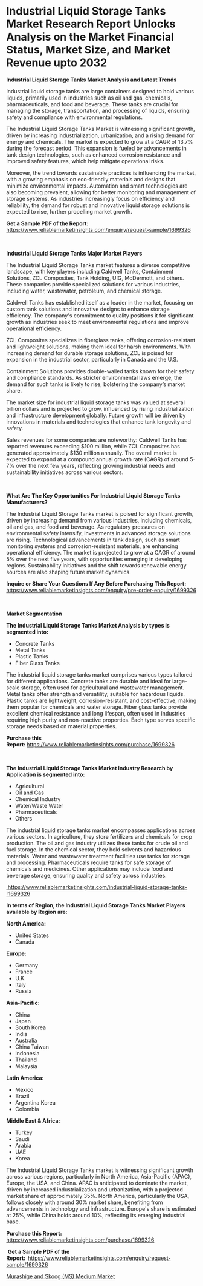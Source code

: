 <p><h1>Industrial Liquid Storage Tanks Market Research Report Unlocks Analysis on the Market Financial Status, Market Size, and Market Revenue upto 2032</h1></p><p><strong>Industrial Liquid Storage Tanks Market Analysis and Latest Trends</strong></p>
<p><p>Industrial liquid storage tanks are large containers designed to hold various liquids, primarily used in industries such as oil and gas, chemicals, pharmaceuticals, and food and beverage. These tanks are crucial for managing the storage, transportation, and processing of liquids, ensuring safety and compliance with environmental regulations.</p><p>The Industrial Liquid Storage Tanks Market is witnessing significant growth, driven by increasing industrialization, urbanization, and a rising demand for energy and chemicals. The market is expected to grow at a CAGR of 13.7% during the forecast period. This expansion is fueled by advancements in tank design technologies, such as enhanced corrosion resistance and improved safety features, which help mitigate operational risks.</p><p>Moreover, the trend towards sustainable practices is influencing the market, with a growing emphasis on eco-friendly materials and designs that minimize environmental impacts. Automation and smart technologies are also becoming prevalent, allowing for better monitoring and management of storage systems. As industries increasingly focus on efficiency and reliability, the demand for robust and innovative liquid storage solutions is expected to rise, further propelling market growth.</p></p>
<p><strong>Get a Sample PDF of the Report:&nbsp;</strong> <a href="https://www.reliablemarketinsights.com/enquiry/request-sample/1699326?utm_campaign=1938&utm_medium=2&utm_source=Github&utm_content=ia&utm_term=09012025&utm_id=industrial-liquid-storage-tanks">https://www.reliablemarketinsights.com/enquiry/request-sample/1699326</a></p>
<p>&nbsp;</p>
<p><strong>Industrial Liquid Storage Tanks Major Market Players</strong></p>
<p><p>The Industrial Liquid Storage Tanks market features a diverse competitive landscape, with key players including Caldwell Tanks, Containment Solutions, ZCL Composites, Tank Holding, UIG, McDermott, and others. These companies provide specialized solutions for various industries, including water, wastewater, petroleum, and chemical storage.</p><p>Caldwell Tanks has established itself as a leader in the market, focusing on custom tank solutions and innovative designs to enhance storage efficiency. The company's commitment to quality positions it for significant growth as industries seek to meet environmental regulations and improve operational efficiency.</p><p>ZCL Composites specializes in fiberglass tanks, offering corrosion-resistant and lightweight solutions, making them ideal for harsh environments. With increasing demand for durable storage solutions, ZCL is poised for expansion in the industrial sector, particularly in Canada and the U.S.</p><p>Containment Solutions provides double-walled tanks known for their safety and compliance standards. As stricter environmental laws emerge, the demand for such tanks is likely to rise, bolstering the company’s market share.</p><p>The market size for industrial liquid storage tanks was valued at several billion dollars and is projected to grow, influenced by rising industrialization and infrastructure development globally. Future growth will be driven by innovations in materials and technologies that enhance tank longevity and safety.</p><p>Sales revenues for some companies are noteworthy: Caldwell Tanks has reported revenues exceeding $100 million, while ZCL Composites has generated approximately $130 million annually. The overall market is expected to expand at a compound annual growth rate (CAGR) of around 5-7% over the next few years, reflecting growing industrial needs and sustainability initiatives across various sectors.</p></p>
<p>&nbsp;</p>
<p><strong>What Are The Key Opportunities For Industrial Liquid Storage Tanks Manufacturers?</strong></p>
<p><p>The Industrial Liquid Storage Tanks market is poised for significant growth, driven by increasing demand from various industries, including chemicals, oil and gas, and food and beverage. As regulatory pressures on environmental safety intensify, investments in advanced storage solutions are rising. Technological advancements in tank design, such as smart monitoring systems and corrosion-resistant materials, are enhancing operational efficiency. The market is projected to grow at a CAGR of around 5% over the next five years, with opportunities emerging in developing regions. Sustainability initiatives and the shift towards renewable energy sources are also shaping future market dynamics.</p></p>
<p><strong>Inquire or Share Your Questions If Any Before Purchasing This Report:</strong> <a href="https://www.reliablemarketinsights.com/enquiry/pre-order-enquiry/1699326?utm_campaign=1938&utm_medium=2&utm_source=Github&utm_content=ia&utm_term=09012025&utm_id=industrial-liquid-storage-tanks">https://www.reliablemarketinsights.com/enquiry/pre-order-enquiry/1699326</a></p>
<p>&nbsp;</p>
<p><strong>Market Segmentation</strong></p>
<p><strong>The Industrial Liquid Storage Tanks Market Analysis by types is segmented into:</strong></p>
<p><ul><li>Concrete Tanks</li><li>Metal Tanks</li><li>Plastic Tanks</li><li>Fiber Glass Tanks</li></ul></p>
<p><p>The industrial liquid storage tanks market comprises various types tailored for different applications. Concrete tanks are durable and ideal for large-scale storage, often used for agricultural and wastewater management. Metal tanks offer strength and versatility, suitable for hazardous liquids. Plastic tanks are lightweight, corrosion-resistant, and cost-effective, making them popular for chemicals and water storage. Fiber glass tanks provide excellent chemical resistance and long lifespan, often used in industries requiring high purity and non-reactive properties. Each type serves specific storage needs based on material properties.</p></p>
<p><strong>Purchase this Report:&nbsp;</strong><a href="https://www.reliablemarketinsights.com/purchase/1699326?utm_campaign=1938&utm_medium=2&utm_source=Github&utm_content=ia&utm_term=09012025&utm_id=industrial-liquid-storage-tanks">https://www.reliablemarketinsights.com/purchase/1699326</a></p>
<p>&nbsp;</p>
<p><strong>The Industrial Liquid Storage Tanks Market Industry Research by Application is segmented into:</strong></p>
<p><ul><li>Agricultural</li><li>Oil and Gas</li><li>Chemical Industry</li><li>Water/Waste Water</li><li>Pharmaceuticals</li><li>Others</li></ul></p>
<p><p>The industrial liquid storage tanks market encompasses applications across various sectors. In agriculture, they store fertilizers and chemicals for crop production. The oil and gas industry utilizes these tanks for crude oil and fuel storage. In the chemical sector, they hold solvents and hazardous materials. Water and wastewater treatment facilities use tanks for storage and processing. Pharmaceuticals require tanks for safe storage of chemicals and medicines. Other applications may include food and beverage storage, ensuring quality and safety across industries.</p></p>
<p><a href="https://www.reliablemarketinsights.com/industrial-liquid-storage-tanks-r1699326?utm_campaign=1938&utm_medium=2&utm_source=Github&utm_content=ia&utm_term=09012025&utm_id=industrial-liquid-storage-tanks">&nbsp;https://www.reliablemarketinsights.com/industrial-liquid-storage-tanks-r1699326</a></p>
<p><strong>In terms of Region, the Industrial Liquid Storage Tanks Market Players available by Region are:</strong></p>
<p>
    <p> <strong> North America: </strong>
        <ul>
            <li>United States</li>
            <li>Canada</li>
        </ul>
        </p> 
    <p> <strong> Europe: </strong>
        <ul>
            <li>Germany</li>
            <li>France</li>
            <li>U.K.</li>
            <li>Italy</li>
            <li>Russia</li>
        </ul>
        </p> 
    <p> <strong> Asia-Pacific: </strong>
        <ul>
            <li>China</li>
            <li>Japan</li>
            <li>South Korea</li>
            <li>India</li>
            <li>Australia</li>
            <li>China Taiwan</li>
            <li>Indonesia</li>
            <li>Thailand</li>
            <li>Malaysia</li>
        </ul>
        </p> 
    <p> <strong> Latin America: </strong>
        <ul>
            <li>Mexico</li>
            <li>Brazil</li>
            <li>Argentina Korea</li>
            <li>Colombia</li>
        </ul>
        </p> 
    <p> <strong> Middle East & Africa: </strong>
        <ul>
            <li>Turkey</li>
            <li>Saudi</li>
            <li>Arabia</li>
            <li>UAE</li>
            <li>Korea</li>
        </ul>
    </p>
    </p>
<p><p>The Industrial Liquid Storage Tanks market is witnessing significant growth across various regions, particularly in North America, Asia-Pacific (APAC), Europe, the USA, and China. APAC is anticipated to dominate the market, driven by increased industrialization and urbanization, with a projected market share of approximately 35%. North America, particularly the USA, follows closely with around 30% market share, benefiting from advancements in technology and infrastructure. Europe's share is estimated at 25%, while China holds around 10%, reflecting its emerging industrial base.</p></p>
<p><strong>Purchase this Report: </strong><a href="https://www.reliablemarketinsights.com/purchase/1699326?utm_campaign=1938&utm_medium=2&utm_source=Github&utm_content=ia&utm_term=09012025&utm_id=industrial-liquid-storage-tanks">https://www.reliablemarketinsights.com/purchase/1699326</a></p>
<p>&nbsp;<strong>Get a Sample PDF of the Report:&nbsp;&nbsp;</strong><a href="https://www.reliablemarketinsights.com/enquiry/request-sample/1699326?utm_campaign=1938&utm_medium=2&utm_source=Github&utm_content=ia&utm_term=09012025&utm_id=industrial-liquid-storage-tanks">https://www.reliablemarketinsights.com/enquiry/request-sample/1699326</a></p>
<p><strong></strong></p>
<p><p><a href="https://github.com/provorikovar/Market-Research-Report-List-6/blob/main/murashige-and-skoog-ms-medium-market.md?utm_campaign=1938&utm_medium=2&utm_source=Github&utm_content=ia&utm_term=09012025&utm_id=industrial-liquid-storage-tanks">Murashige and Skoog (MS) Medium Market</a></p></p>